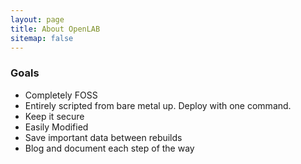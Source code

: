 ```yaml
---
layout: page
title: About OpenLAB
sitemap: false
---
```

### Goals
- Completely FOSS
- Entirely scripted from bare metal up. Deploy with one command.
- Keep it secure
- Easily Modified
- Save important data between rebuilds
- Blog and document each step of the way

